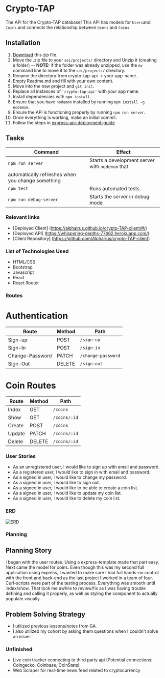 # Crypto-TAP

The API for the Crypto-TAP database! This API has models for `Users`and `Coins`
and connects the relationship between `Users` and `Coins`.

## Installation
1. [Download](https://github.com/Alphairus/crypto-TAP-api/archive/main.zip) this
zip file.
2. Move the .zip file to your `sei/projects/` directory and Unzip it (creating a
   folder) -- **NOTE:** if the folder was already unzipped, use the `mv` command
   line to move it to the `sei/projects/` directory.
3. Rename the directory from crypto-tap-api -> your-app-name.
4. Empty Readme.md and fill with your own content.
5. Move into the new project and `git init`.
6. Replace all instances of `'crypto-tap-api'` with your app name.
7. Install dependencies with `npm install`.
8. Ensure that you have `nodemon` installed by running `npm install -g nodemon`.
9. Ensure the API is functioning properly by running `npm run server`.
10. Once everything is working, make an initial commit.
11. Follow the steps in [express-api-deployment-guide](https://git.generalassemb.ly/ga-wdi-boston/express-api-deployment-guide)

## Tasks
| Command | Effect |
|-----------------------|---------------------------------------------------|
| `npm run server`      | Starts a development server with `nodemon` that
                          automatically refreshes when you change something |
| `npm test`            | Runs automated tests.                             |
| `npm run debug-server`| Starts the server in debug mode                   |


### Relevant links

- [Deployed Client] (https://alphairus.github.io/crypto-TAP-client/#/)
- [Deployed API] (https://whispering-depths-77462.herokuapp.com/)
- [Client Repository] (https://github.com/Alphairus/crypto-TAP-client)

### List of Technologies Used
- HTML/CSS
- Bootstrap
- Javascript
- React
- React Router

### Routes

# Authentication
| Route | Method | Path |
| ----------- | ----------- | ----------- |
| Sign-up | POST | `/sign-up`
| Sign-In | POST  | `/sign-in`
| Change-Password |  PATCH | `/change-password`
| Sign-Out | DELETE | `/sign-out`

# Coin Routes
| Route | Method | Path |
| ----------- | ----------- | ----------- |
| Index | GET | `/coins`
| Show | GET  | `/coins/:id`
| Create |  POST | `/coins`
| Update | PATCH | `/coins/:id`
| Delete | DELETE | `/coins/:id`

### User Stories

- As an unregistered user, I would like to sign up with email and password.
- As a registered user, I would like to sign in with email and password.
- As a signed in user, I would like to change my password.
- As a signed in user, I would like to sign out.
- As a signed in user, I would like to be able to create a coin list.
- As a signed in user, I would like to update my coin list.
- As a signed in user, I would like to delete my coin list.


### ERD

![ERD](https://lucid.app/publicSegments/view/b126cdc1-f990-4198-a950-29d3d3c871ec/image.jpeg)

### Planning
## Planning Story

I began with the user routes. Using a express-template made that part easy. Next came the model for coins. Even though this was my second full application using express,
I wanted to make sure I had full hands-on control with the front and back-end as the last project I worked in a team of four.   Curl-scripts were part of the testing process. Everything was smooth until index/show. That took me awhile to review/fix
as I was having trouble defining and calling it properly, as well as styling the
component to actually populate visually.

## Problem Solving Strategy

- I utilized previous lessons/notes from GA.
- I also utilized my cohort by asking them questions when I couldn't solve an issue.

### Unfinished

- Live coin tracker connecting to third party api (Potential connections: Coingecko, Coinbase, CoinStats)
- Web Scraper for real-time news feed related to cryptocurrency
